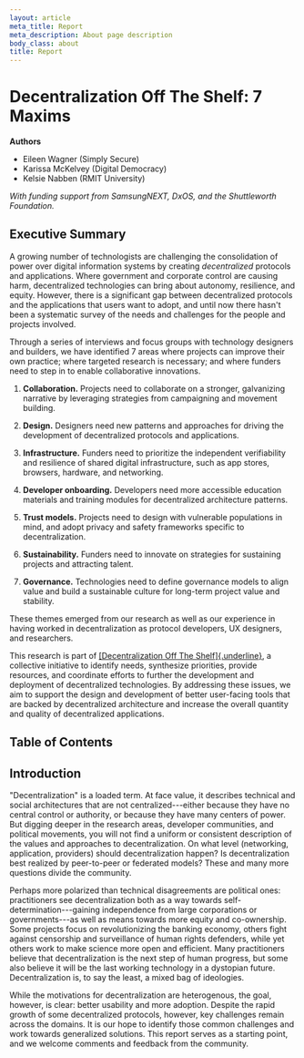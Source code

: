 ```yaml
---
layout: article
meta_title: Report
meta_description: About page description
body_class: about
title: Report
---
```


# Decentralization Off The Shelf: 7 Maxims

<div class="authors">

**Authors**

- Eileen Wagner (Simply Secure)
- Karissa McKelvey (Digital Democracy)
- Kelsie Nabben (RMIT University)
  </div>

_With funding support from SamsungNEXT, DxOS, and the Shuttleworth
Foundation._

## Executive Summary

A growing number of technologists are challenging the consolidation of
power over digital information systems by creating _decentralized_
protocols and applications. Where government and corporate control are
causing harm, decentralized technologies can bring about autonomy,
resilience, and equity. However, there is a significant gap between
decentralized protocols and the applications that users want to adopt,
and until now there hasn't been a systematic survey of the needs and
challenges for the people and projects involved.

Through a series of interviews and focus groups with technology
designers and builders, we have identified 7 areas where projects can
improve their own practice; where targeted research is necessary; and
where funders need to step in to enable collaborative innovations.

1.  **Collaboration.** Projects need to collaborate on a stronger, galvanizing narrative by leveraging strategies from campaigning and movement building.

2.  **Design.** Designers need new patterns and approaches for driving the development of decentralized protocols and applications.

3.  **Infrastructure.** Funders need to prioritize the independent verifiability and resilience of shared digital infrastructure, such as app stores, browsers, hardware, and networking.

4.  **Developer onboarding.** Developers need more accessible education materials and training modules for decentralized architecture patterns.

5.  **Trust models.** Projects need to design with vulnerable populations in mind, and adopt privacy and safety frameworks specific to decentralization.

6.  **Sustainability.** Funders need to innovate on strategies for sustaining projects and attracting talent.

7.  **Governance.** Technologies need to define governance models to align value and build a sustainable culture for long-term project value and stability.

These themes emerged from our research as well as our experience in
having worked in decentralization as protocol developers, UX designers,
and researchers.

This research is part of [[Decentralization Off The
Shelf]{.underline}](https://decentpatterns.xyz), a collective initiative
to identify needs, synthesize priorities, provide resources, and
coordinate efforts to further the development and deployment of
decentralized technologies. By addressing these issues, we aim to
support the design and development of better user-facing tools that are
backed by decentralized architecture and increase the overall quantity
and quality of decentralized applications.

## Table of Contents

## Introduction

"Decentralization" is a loaded term. At face value, it describes
technical and social architectures that are not centralized---either
because they have no central control or authority, or because they have
many centers of power. But digging deeper in the research areas,
developer communities, and political movements, you will not find a
uniform or consistent description of the values and approaches to
decentralization. On what level (networking, application, providers)
should decentralization happen? Is decentralization best realized by
peer-to-peer or federated models? These and many more questions divide
the community.

Perhaps more polarized than technical disagreements are political ones:
practitioners see decentralization both as a way towards
self-determination---gaining independence from large corporations or
governments---as well as means towards more equity and co-ownership.
Some projects focus on revolutionizing the banking economy, others fight
against censorship and surveillance of human rights defenders, while yet
others work to make science more open and efficient. Many practitioners
believe that decentralization is the next step of human progress, but
some also believe it will be the last working technology in a dystopian
future. Decentralization is, to say the least, a mixed bag of
ideologies.

While the motivations for decentralization are heterogenous, the goal,
however, is clear: better usability and more adoption. Despite the rapid
growth of some decentralized protocols, however, key challenges remain
across the domains. It is our hope to identify those common challenges
and work towards generalized solutions. This report serves as a starting
point, and we welcome comments and feedback from the community.
